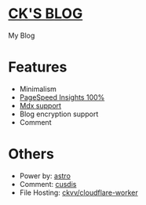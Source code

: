# [CK'S BLOG](https://ckvv.net)

My Blog

# Features

+ Minimalism
+ [PageSpeed Insights 100%](https://pagespeed.web.dev/analysis/https-ckvv-net/apg4z5tb69)
+ [Mdx support](https://docs.astro.build/en/guides/integrations-guide/mdx/)
+ Blog encryption support
+ Comment

# Others

+ Power by: [astro](https://astro.build/)
+ Comment: [cusdis](https://cusdis.com)
+ File Hosting: [ckvv/cloudflare-worker](https://github.com/ckvv/cloudflare-worker)